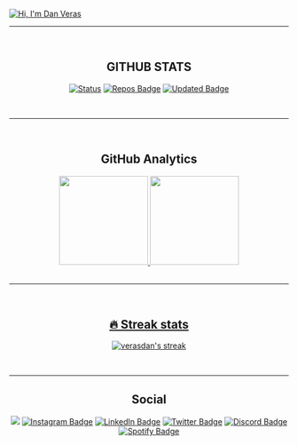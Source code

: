 
[![Hi, I'm Dan Veras](https://raw.githubusercontent.com/gist/verasdan/bbbbcc3ea5bd5ac9f36447da9e574f48/raw/1c8824338fb46a8e3a403ad5fe1d041c7c436556/banner_profile.svg)](#)


---
<br>

<h2 align="center">GITHUB STATS</h2>

<span align="center">
  
  [![Status](https://komarev.com/ghpvc/?username=verasdan&label=Profile%20views&style=for-the-badge&color=orange)](https://github.com/verasdan)
  [![Repos Badge](https://badges.pufler.dev/repos/verasdan?style=for-the-badge&color=F27E2D)](https://github.com/verasdan?tab=repositories)
  [![Updated Badge](https://img.shields.io/github/last-commit/verasdan/verasdan?style=for-the-badge&color=orange)](https://github.com/verasdan)
  
 

</span>

<br>

---

<br>

<h2 align="center"> GitHub Analytics </h2>
  
<span align="center">

<div>
<a href="https://github.com/verasdan">
<img height="160em" src="https://github-readme-stats.vercel.app/api?username=verasdan&show_icons=true&theme=codeSTACKr&include_all_commits=true"/>
<img height="160em" src="https://github-readme-stats.vercel.app/api/top-langs/?username=verasdan&layout=compact&langs_count=7&theme=codeSTACKr"/>

</div>
</span>

<br>

---

<br>

<h2 align="center"> 🔥 Streak stats </h2>

<!-- GitHub Readme Streak Stats - https://github.com/veradan/github-readme-streak-stats -->
<p align="center">
  <a href="https://github.com/verasdan/github-readme-streak-stats">
  <img title="🔥 Get streak stats for your profile at git.io/streak-stats" alt="verasdan's streak" src="https://github-readme-streak-stats.herokuapp.com/?user=verasdan&theme=elegant"/></a>

</p>  

<br>

---

<h2 align="center"> Social </h2>

<span align="center">
  
  <a href="mailto:veras_dan@hotmail.com"><img src="https://img.shields.io/badge/Hotmail-0078D4?style=for-the-badge&logo=microsoft-outlook&logoColor=white"/></a>
  [![Instagram Badge](https://img.shields.io/badge/Instagram-E4405F?style=for-the-badge&logo=instagram&logoColor=white)](https://www.instagram.com/veras_dan/)
  [![LinkedIn Badge](https://img.shields.io/badge/LinkedIn-0077B5?style=for-the-badge&logo=linkedin&logoColor=white)](https://www.linkedin.com/in/verasdanilo)
  [![Twitter Badge](https://img.shields.io/badge/Twitter-1DA1F2?style=for-the-badge&logo=twitter&logoColor=white)](https://twitter.com/veras_dan)
  [![Discord Badge](https://img.shields.io/badge/Discord-7289DA?style=for-the-badge&logo=discord&logoColor=white)](https://discord.com/users/Dan#5690)
  [![Spotify Badge](https://img.shields.io/badge/Spotify-1ED760?&style=for-the-badge&logo=spotify&logoColor=white)](https://open.spotify.com/user/dveras1623)

</span>

<br>

